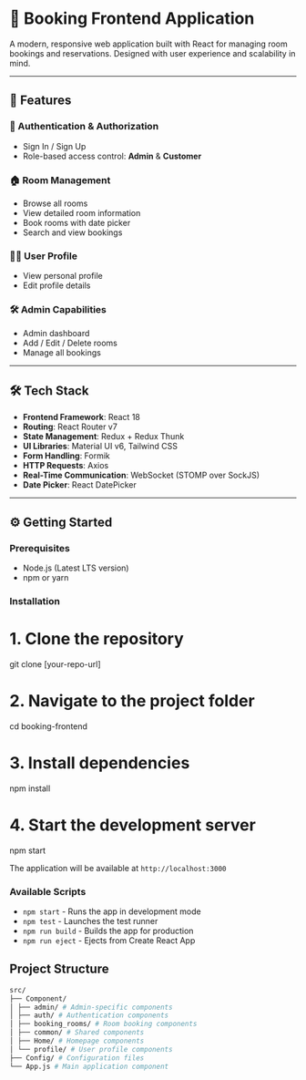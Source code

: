 # 🏨 Booking Frontend Application

A modern, responsive web application built with React for managing room bookings and reservations. Designed with user experience and scalability in mind.

---

## 🚀 Features

### 👤 Authentication & Authorization
- Sign In / Sign Up
- Role-based access control: **Admin** & **Customer**

### 🏠 Room Management
- Browse all rooms
- View detailed room information
- Book rooms with date picker
- Search and view bookings

### 🧑‍💼 User Profile
- View personal profile
- Edit profile details

### 🛠️ Admin Capabilities
- Admin dashboard
- Add / Edit / Delete rooms
- Manage all bookings

---

## 🛠 Tech Stack

- **Frontend Framework**: React 18
- **Routing**: React Router v7
- **State Management**: Redux + Redux Thunk
- **UI Libraries**: Material UI v6, Tailwind CSS
- **Form Handling**: Formik
- **HTTP Requests**: Axios
- **Real-Time Communication**: WebSocket (STOMP over SockJS)
- **Date Picker**: React DatePicker

---

## ⚙️ Getting Started

### Prerequisites
- Node.js (Latest LTS version)
- npm or yarn

### Installation


# 1. Clone the repository
git clone [your-repo-url]

# 2. Navigate to the project folder
cd booking-frontend

# 3. Install dependencies
npm install

# 4. Start the development server
npm start

The application will be available at `http://localhost:3000`

### Available Scripts

- `npm start` - Runs the app in development mode
- `npm test` - Launches the test runner
- `npm run build` - Builds the app for production
- `npm run eject` - Ejects from Create React App

## Project Structure
```bash
src/
├── Component/
│ ├── admin/ # Admin-specific components
│ ├── auth/ # Authentication components
│ ├── booking_rooms/ # Room booking components
│ ├── common/ # Shared components
│ ├── Home/ # Homepage components
│ └── profile/ # User profile components
├── Config/ # Configuration files
└── App.js # Main application component
